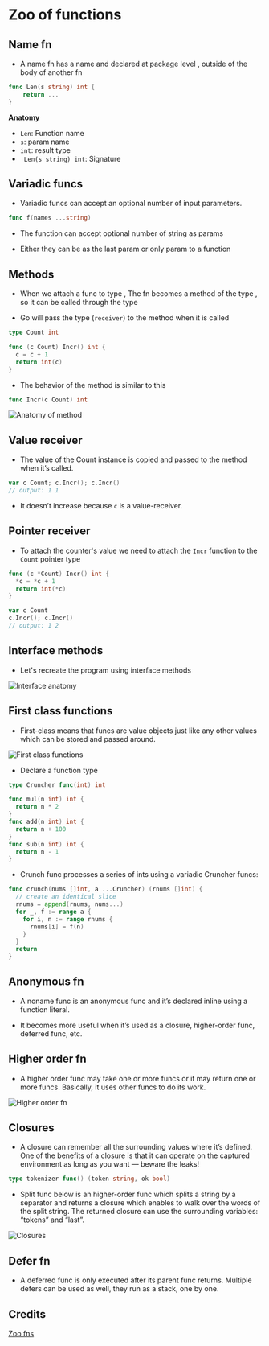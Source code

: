 # Zoo of functions

## Name fn

- A name fn has a name and declared at package level , outside of the body of another fn

```go
func Len(s string) int {
    return ...
}

```

**Anatomy**

- ``Len``: Function name
- ``s``: param name
- ``int``: result type
- `` Len(s string) int``: Signature

## Variadic funcs

- Variadic funcs can accept an optional number of input parameters.

```go
func f(names ...string)
```

- The function can accept optional number of string as params

- Either they can be as the last param or only param to a function

## Methods

- When we attach a func to type , The fn becomes a method of the type , so it can be called
through the type

- Go will pass the type (``receiver``) to the method when it is called

```go
type Count int

func (c Count) Incr() int {
  c = c + 1
  return int(c)
}

```

- The behavior of the method is similar to this

```go
func Incr(c Count) int
```

![Anatomy of method](https://miro.medium.com/v2/resize:fit:1400/format:webp/1*pTk0c8mVLT-sHBASXKDkXw.png)

## Value receiver

- The value of the Count instance is copied and passed to the method when it’s called.

```go
var c Count; c.Incr(); c.Incr()
// output: 1 1
```

- It doesn’t increase because ``c`` is a value-receiver.

## Pointer receiver

- To attach the counter's value we need to attach the ``Incr`` function to the ``Count`` pointer type

```go
func (c *Count) Incr() int {
  *c = *c + 1
  return int(*c)
}

var c Count
c.Incr(); c.Incr()
// output: 1 2

```

## Interface methods

- Let's recreate the program using interface methods

![Interface anatomy](https://miro.medium.com/v2/resize:fit:2000/format:webp/1*El6Ok6ugLnHPNCsFAF5nQg.png)

## First class functions

- First-class means that funcs are value objects just like any other values which can be stored and passed around.

![First class functions](https://miro.medium.com/v2/resize:fit:2000/format:webp/1*UYozg9jW6Gan8fymRHaTGw.png)


- Declare a function type
```go
type Cruncher func(int) int
```

```go
func mul(n int) int {
  return n * 2
}
func add(n int) int {
  return n + 100
}
func sub(n int) int {
  return n - 1
}
```
- Crunch func processes a series of ints using a variadic Cruncher funcs:


```go
func crunch(nums []int, a ...Cruncher) (rnums []int) {
  // create an identical slice
  rnums = append(rnums, nums...)
  for _, f := range a {
    for i, n := range rnums {
      rnums[i] = f(n)
    }
  }
  return
}
```

## Anonymous fn

- A noname func is an anonymous func and it’s declared inline using a function literal.

- It becomes more useful when it’s used as a closure, higher-order func, deferred func, etc.


## Higher order fn

- A higher order func may take one or more funcs or it may return one or more funcs. Basically, it uses other funcs to do its work.

![Higher order fn](https://miro.medium.com/v2/resize:fit:2000/format:webp/1*mFFmzfrmDn5v2dR8s_BRJA.png)

## Closures

- A closure can remember all the surrounding values where it’s defined. One of the benefits of a closure is that it can operate on the captured environment as long as you want — beware the leaks!

```go
type tokenizer func() (token string, ok bool)
```


- Split func below is an higher-order func which splits a string by a separator and returns a closure which enables to walk over the words of the split string. The returned closure can use the surrounding variables: “tokens” and “last”.

![Closures](https://miro.medium.com/v2/resize:fit:2000/format:webp/1*K8Zy2oENmAWWyT9Keh9NXw.png)


## Defer fn

- A deferred func is only executed after its parent func returns. Multiple defers can be used as well, they run as a stack, one by one.


## Credits

[Zoo fns](https://blog.learngoprogramming.com/go-functions-overview-anonymous-closures-higher-order-deferred-concurrent-6799008dde7b#35ce)